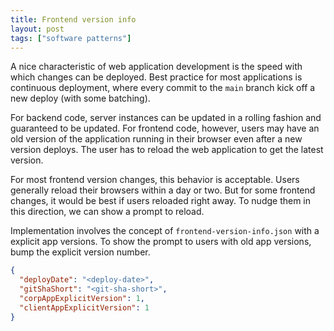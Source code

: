 ```yaml
---
title: Frontend version info
layout: post
tags: ["software patterns"]
---
```


A nice characteristic of web application development is the speed with which changes can be deployed. Best practice for most applications is continuous deployment, where every commit to the `main` branch kick off a new deploy (with some batching).

For backend code, server instances can be updated in a rolling fashion and guaranteed to be updated. For frontend code, however, users may have an old version of the application running in their browser even after a new version deploys. The user has to reload the web application to get the latest version.

For most frontend version changes, this behavior is acceptable. Users generally reload their browsers within a day or two. But for some frontend changes, it would be best if users reloaded right away. To nudge them in this direction, we can show a prompt to reload.

Implementation involves the concept of `frontend-version-info.json` with a explicit app versions. To show the prompt to users with old app versions, bump the explicit version number.

```json
{
  "deployDate": "<deploy-date>",
  "gitShaShort": "<git-sha-short>",
  "corpAppExplicitVersion": 1,
  "clientAppExplicitVersion": 1
}
```
